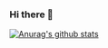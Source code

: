 ### Hi there 👋


[![Anurag's github stats](https://github-readme-stats.vercel.app/api?username=TabloNi)](https://github.com/anuraghazra/github-readme-stats)

<!--
**TabloNi/TabloNi** is a ✨ _special_ ✨ repository because its `README.md` (this file) appears on your GitHub profile.

Here are some ideas to get you started:

- 🔭 I’m currently working on ...
- 🌱 I’m currently learning ...
- 👯 I’m looking to collaborate on ...
- 🤔 I’m looking for help with ...
- 💬 Ask me about ...
- 📫 How to reach me: ...
- 😄 Pronouns: ...
- ⚡ Fun fact: ...
-->
